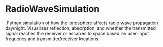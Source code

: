 # RadioWaveSimulation
.Python simulation of how the ionosphere affects radio wave propagation day/night. Visualizes reflection, absorption, and whether the transmitted signal reaches the receiver or escapes to space based on user-input frequency and transmitter/receiver locations.
